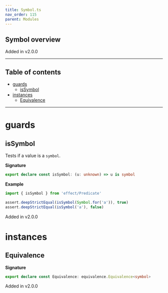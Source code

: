 ```yaml
---
title: Symbol.ts
nav_order: 115
parent: Modules
---
```


## Symbol overview

Added in v2.0.0

---

<h2 class="text-delta">Table of contents</h2>

- [guards](#guards)
  - [isSymbol](#issymbol)
- [instances](#instances)
  - [Equivalence](#equivalence)

---

# guards

## isSymbol

Tests if a value is a `symbol`.

**Signature**

```ts
export declare const isSymbol: (u: unknown) => u is symbol
```

**Example**

```ts
import { isSymbol } from 'effect/Predicate'

assert.deepStrictEqual(isSymbol(Symbol.for('a')), true)
assert.deepStrictEqual(isSymbol('a'), false)
```

Added in v2.0.0

# instances

## Equivalence

**Signature**

```ts
export declare const Equivalence: equivalence.Equivalence<symbol>
```

Added in v2.0.0

